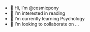 - 👋 Hi, I’m @cosmicpony
- 👀 I’m interested in reading
- 🌱 I’m currently learning Psychology
- 💞️ I’m looking to collaborate on ...

<!---
cosmicpony/cosmicpony is a ✨ special ✨ repository because its `README.md` (this file) appears on your GitHub profile.
You can click the Preview link to take a look at your changes.
--->
